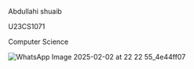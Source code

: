 Abdullahi shuaib

U23CS1071

Computer Science

![WhatsApp Image 2025-02-02 at 22 22 55_4e44ff07](https://github.com/user-attachments/assets/e01bd168-c7bf-43e7-9fdd-9955c9e08de5)
